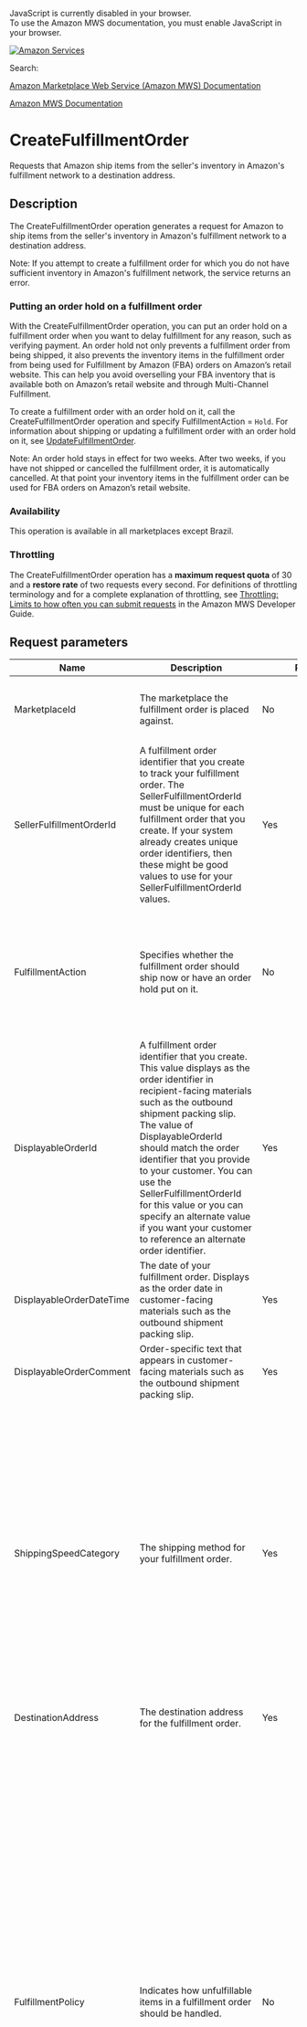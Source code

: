 <div id="MWSDX_noscript">

JavaScript is currently disabled in your browser.  
To use the Amazon MWS documentation, you must enable JavaScript in your
browser.

</div>

<div id="MWSDX_divtop">

[![Amazon
Services](https://images-na.ssl-images-amazon.com/images/G/08/mwsportal/fr_FR/amazonservices.gif "Amazon Services")](http://services.amazon.fr)

<div id="MWSDX_search">

<span id="MWSDX_searchlbl">Search:</span>

</div>

  
<span id="MWSDX_titlebar">[Amazon Marketplace Web Service (Amazon MWS)
Documentation](https://developer.amazonservices.fr/gp/mws/docs.html)</span>

</div>

<div id="MWSDX_divbottom">

<div id="MWSDX_divleft">

<div id="MWSDX_toc">

</div>

</div>

<div id="MWSDX_divright">

<div id="MWSDX_content">

<span id="MWSDX_breadcrumbs">[Amazon MWS
Documentation](https://developer.amazonservices.fr/gp/mws/docs.html)</span>

<div id="FBAOutbound_CreateFulfillmentOrder" class="nested0">

# CreateFulfillmentOrder

<div class="body">

<span class="ph">Requests that Amazon ship items from the seller's
inventory in <span class="ph">Amazon's fulfillment network</span> to a
destination address.</span>

</div>

<div id="Description" class="topic concept nested1">

## Description

<div class="body conbody">

<div class="p">

The <span class="keyword apiname">CreateFulfillmentOrder</span>
operation generates a request for Amazon to ship items from the seller's
inventory in <span class="ph">Amazon's fulfillment network</span> to a
destination address.

<div class="note note">

<span class="notetitle">Note:</span> If you attempt to create a
fulfillment order for which you do not have sufficient inventory in
<span class="ph">Amazon's fulfillment network</span>, the service
returns an error.

</div>

</div>

<div class="section">

### Putting an order hold on a fulfillment order

With the <span class="keyword apiname">CreateFulfillmentOrder</span>
operation, you can put an order hold on a fulfillment order when you
want to delay fulfillment for any reason, such as verifying payment. An
order hold not only prevents a fulfillment order from being shipped, it
also prevents the inventory items in the fulfillment order from being
used for <span class="ph">Fulfillment by Amazon (FBA)</span> orders on
Amazon’s retail website. This can help you avoid overselling your FBA
inventory that is available both on Amazon’s retail website and through
Multi-Channel Fulfillment.

To create a fulfillment order with an order hold on it, call the <span
class="keyword apiname">CreateFulfillmentOrder</span> operation and
specify <span class="keyword parmname">FulfillmentAction</span> =
`Hold`. For information about shipping or updating a fulfillment order
with an order hold on it, see
<a href="FBAOutbound_UpdateFulfillmentOrder.md" class="xref" title="Updates and/or requests shipment for a fulfillment order with an order hold on it.">UpdateFulfillmentOrder</a>.

<div class="note note">

<span class="notetitle">Note:</span> An order hold stays in effect for
two weeks. After two weeks, if you have not shipped or cancelled the
fulfillment order, it is automatically cancelled. At that point your
inventory items in the fulfillment order can be used for FBA orders on
Amazon’s retail website.

</div>

</div>

<div class="section">

### Availability

This operation is available in all marketplaces except Brazil.

</div>

<div class="section">

### Throttling

The <span class="keyword apiname">CreateFulfillmentOrder</span>
operation has a **maximum request quota** of 30 and a **restore rate**
of two requests every second. <span class="ph">For definitions of
throttling terminology and for a complete explanation of throttling, see
<a href="../dev_guide/DG_Throttling.md" class="xref">Throttling: Limits to how often you can submit requests</a>
in the <span class="ph">Amazon MWS Developer Guide</span>.</span>

</div>

</div>

</div>

<div id="RequestParameters" class="topic reference nested1">

## Request parameters

<div class="body refbody">

<div class="tablenoborder">

<table id="RequestParameters__RequestParametersTable" class="table" data-cellpadding="4" data-cellspacing="0" data-summary="" data-frame="border" data-border="1" data-rules="all">
<colgroup>
<col style="width: 25%" />
<col style="width: 25%" />
<col style="width: 25%" />
<col style="width: 25%" />
</colgroup>
<thead class="thead" data-align="left">
<tr class="header row">
<th id="d88454e173" class="entry" data-valign="top" width="34.18367346938776%">Name</th>
<th id="d88454e176" class="entry" data-valign="top" width="25.510204081632654%">Description</th>
<th id="d88454e179" class="entry" data-valign="top" width="12.755102040816327%">Required</th>
<th id="d88454e182" class="entry" data-valign="top" width="27.551020408163268%">Values</th>
</tr>
</thead>
<tbody class="tbody">
<tr class="odd row">
<td class="entry" data-valign="top" width="34.18367346938776%" headers="d88454e173 "><span class="keyword parmname">MarketplaceId</span></td>
<td class="entry" data-valign="top" width="25.510204081632654%" headers="d88454e176 ">The marketplace the fulfillment order is placed against.</td>
<td class="entry" data-valign="top" width="12.755102040816327%" headers="d88454e179 ">No</td>
<td class="entry" data-valign="top" width="27.551020408163268%" headers="d88454e182 "><span class="keyword parmname">MarketplaceId</span> values: see <a href="../dev_guide/DG_Endpoints.md" class="xref">Amazon MWS endpoints and MarketplaceId values</a>.
<p><span class="ph">Type: xs:string</span></p></td>
</tr>
<tr class="even row">
<td class="entry" data-valign="top" width="34.18367346938776%" headers="d88454e173 "><span class="keyword parmname">SellerFulfillmentOrderId</span></td>
<td class="entry" data-valign="top" width="25.510204081632654%" headers="d88454e176 ">A fulfillment order identifier that you create to track your fulfillment order. The <span class="keyword parmname">SellerFulfillmentOrderId</span> must be unique for each fulfillment order that you create. If your system already creates unique order identifiers, then these might be good values to use for your <span class="keyword parmname">SellerFulfillmentOrderId</span> values.</td>
<td class="entry" data-valign="top" width="12.755102040816327%" headers="d88454e179 ">Yes</td>
<td class="entry" data-valign="top" width="27.551020408163268%" headers="d88454e182 ">Maximum: 40 characters
<p><span class="ph">Type: xs:string</span></p></td>
</tr>
<tr class="odd row">
<td class="entry" data-valign="top" width="34.18367346938776%" headers="d88454e173 "><span class="keyword parmname">FulfillmentAction</span></td>
<td class="entry" data-valign="top" width="25.510204081632654%" headers="d88454e176 ">Specifies whether the fulfillment order should ship now or have an order hold put on it.</td>
<td class="entry" data-valign="top" width="12.755102040816327%" headers="d88454e179 ">No</td>
<td class="entry" data-valign="top" width="27.551020408163268%" headers="d88454e182 "><span class="keyword parmname">FulfillmentAction</span> values:
<ul>
<li><var class="keyword varname">Ship</var> - The fulfillment order ships now.</li>
<li><var class="keyword varname">Hold</var> - An order hold is put on the fulfillment order.</li>
</ul>
<p>Default: <var class="keyword varname">Ship</var></p>
<p><span class="ph">Type: xs:string</span></p></td>
</tr>
<tr class="even row">
<td class="entry" data-valign="top" width="34.18367346938776%" headers="d88454e173 "><span class="keyword parmname">DisplayableOrderId</span></td>
<td class="entry" data-valign="top" width="25.510204081632654%" headers="d88454e176 ">A fulfillment order identifier that you create. This value displays as the order identifier in recipient-facing materials such as the outbound shipment packing slip. The value of <span class="keyword parmname">DisplayableOrderId</span> should match the order identifier that you provide to your customer. You can use the <span class="keyword parmname">SellerFulfillmentOrderId</span> for this value or you can specify an alternate value if you want your customer to reference an alternate order identifier.</td>
<td class="entry" data-valign="top" width="12.755102040816327%" headers="d88454e179 ">Yes</td>
<td class="entry" data-valign="top" width="27.551020408163268%" headers="d88454e182 ">An alpha-numeric or <span class="ph"> <a href="../dev_guide/DG_ISO8859.md" class="xref">ISO 8859-1</a> </span> compliant string from one to 40 characters in length. Cannot contain two spaces in a row. Leading and trailing white space is removed.
<p><span class="ph">Type: xs:string</span></p></td>
</tr>
<tr class="odd row">
<td class="entry" data-valign="top" width="34.18367346938776%" headers="d88454e173 "><span class="keyword parmname">DisplayableOrderDateTime</span></td>
<td class="entry" data-valign="top" width="25.510204081632654%" headers="d88454e176 ">The date of your fulfillment order. Displays as the order date in customer-facing materials such as the outbound shipment packing slip.</td>
<td class="entry" data-valign="top" width="12.755102040816327%" headers="d88454e179 ">Yes</td>
<td class="entry" data-valign="top" width="27.551020408163268%" headers="d88454e182 ">In <span class="ph"><a href="../dev_guide/DG_ISO8601.md" class="xref">ISO 8601 date time format</a></span>.
<p><span class="ph">Type: xs:dateTime</span></p></td>
</tr>
<tr class="even row">
<td class="entry" data-valign="top" width="34.18367346938776%" headers="d88454e173 "><span class="keyword parmname">DisplayableOrderComment</span></td>
<td class="entry" data-valign="top" width="25.510204081632654%" headers="d88454e176 ">Order-specific text that appears in customer-facing materials such as the outbound shipment packing slip.</td>
<td class="entry" data-valign="top" width="12.755102040816327%" headers="d88454e179 ">Yes</td>
<td class="entry" data-valign="top" width="27.551020408163268%" headers="d88454e182 ">Maximum: 1000 characters
<p><span class="ph">Type: xs:string</span></p></td>
</tr>
<tr class="odd row">
<td class="entry" data-valign="top" width="34.18367346938776%" headers="d88454e173 "><span class="keyword parmname">ShippingSpeedCategory</span></td>
<td class="entry" data-valign="top" width="25.510204081632654%" headers="d88454e176 ">The shipping method for your fulfillment order.</td>
<td class="entry" data-valign="top" width="12.755102040816327%" headers="d88454e179 ">Yes</td>
<td class="entry" data-valign="top" width="27.551020408163268%" headers="d88454e182 "><span class="keyword parmname">ShippingSpeedCategory</span> values:
<ul>
<li><var class="keyword varname">Standard</var> - Standard shipping method.</li>
<li><var class="keyword varname">Expedited</var> - Expedited shipping method.</li>
<li><var class="keyword varname">Priority</var> - Priority shipping method.</li>
<li><var class="keyword varname">ScheduledDelivery</var> - Scheduled Delivery shipping method. For more information, see <a href="../fba_guide/FBAGuide_ScheduledDelivery.md" class="xref">Scheduled Delivery</a>.</li>
</ul>
<div class="note note">
<span class="notetitle">Note:</span> Shipping method service level agreements vary by marketplace. See the Amazon Seller Central website in your marketplace for shipping method service level agreements and fulfillment fees.
</div>
<p><span class="ph">Type: xs:string</span></p></td>
</tr>
<tr class="even row">
<td class="entry" data-valign="top" width="34.18367346938776%" headers="d88454e173 "><span class="keyword parmname">DestinationAddress</span></td>
<td class="entry" data-valign="top" width="25.510204081632654%" headers="d88454e176 ">The destination address for the fulfillment order.</td>
<td class="entry" data-valign="top" width="12.755102040816327%" headers="d88454e179 ">Yes</td>
<td class="entry" data-valign="top" width="27.551020408163268%" headers="d88454e182 ">Type: <a href="FBAOutbound_Datatypes.md#Address" class="xref" title="Postal address information.">Address</a></td>
</tr>
<tr class="odd row">
<td class="entry" data-valign="top" width="34.18367346938776%" headers="d88454e173 "><span class="keyword parmname">FulfillmentPolicy</span></td>
<td class="entry" data-valign="top" width="25.510204081632654%" headers="d88454e176 ">Indicates how unfulfillable items in a fulfillment order should be handled.</td>
<td class="entry" data-valign="top" width="12.755102040816327%" headers="d88454e179 ">No</td>
<td class="entry" data-valign="top" width="27.551020408163268%" headers="d88454e182 "><span class="keyword parmname">FulfillmentPolicy</span> values:
<ul>
<li><var class="keyword varname">FillOrKill</var> - If an item in a fulfillment order is determined to be unfulfillable before any shipment in the order moves to the <var class="keyword varname">Pending</var> status (the process of picking units from inventory has begun), then the entire order is considered unfulfillable. However, if an item in a fulfillment order is determined to be unfulfillable after a shipment in the order moves to the <var class="keyword varname">Pending</var> status, Amazon cancels as much of the fulfillment order as possible. See the <a href="FBAOutbound_Datatypes.md#FulfillmentShipment" class="xref" title="Delivery and item information for a shipment in a fulfillment order.">FulfillmentShipment</a> datatype for shipment status definitions.</li>
<li><var class="keyword varname">FillAll</var> - All fulfillable items in the fulfillment order are shipped. The fulfillment order remains in a processing state until all items are either shipped by Amazon or cancelled by the seller.</li>
<li><var class="keyword varname">FillAllAvailable</var> - All fulfillable items in the fulfillment order are shipped. All unfulfillable items in the order are cancelled by Amazon.</li>
</ul>
<p>Default: <var class="keyword varname">FillOrKill</var></p>
<p><span class="ph">Type: xs:string</span></p></td>
</tr>
<tr class="even row">
<td class="entry" data-valign="top" width="34.18367346938776%" headers="d88454e173 "><span class="keyword parmname">NotificationEmailList</span></td>
<td class="entry" data-valign="top" width="25.510204081632654%" headers="d88454e176 ">A list of email addresses that you provide that are used by Amazon to send ship-complete notifications to your customers on your behalf.</td>
<td class="entry" data-valign="top" width="12.755102040816327%" headers="d88454e179 ">No</td>
<td class="entry" data-valign="top" width="27.551020408163268%" headers="d88454e182 ">Maximum: 64 characters per email address
<p>Type: List of type: xs:string</p></td>
</tr>
<tr class="odd row">
<td class="entry" data-valign="top" width="34.18367346938776%" headers="d88454e173 "><span class="keyword parmname">CODSettings</span></td>
<td class="entry" data-valign="top" width="25.510204081632654%" headers="d88454e176 ">The COD (Cash On Delivery) charges for a COD order.</td>
<td class="entry" data-valign="top" width="12.755102040816327%" headers="d88454e179 ">No</td>
<td class="entry" data-valign="top" width="27.551020408163268%" headers="d88454e182 ">The <span class="keyword parmname">CODSettings</span> request parameter is valid only in Japan (JP). Specifying <span class="keyword parmname">CODSettings</span> in marketplaces other than Japan returns an error.
<p>Type: <a href="FBAOutbound_Datatypes.md#CODSettings" class="xref" title="The COD (Cash On Delivery) charges that you associate with a COD fulfillment order. Note that COD fulfillment orders are available only in Japan (JP).">CODSettings</a></p></td>
</tr>
<tr class="even row">
<td class="entry" data-valign="top" width="34.18367346938776%" headers="d88454e173 "><span class="keyword parmname">Items</span></td>
<td class="entry" data-valign="top" width="25.510204081632654%" headers="d88454e176 ">A list of items to include in the fulfillment order preview, including quantity.</td>
<td class="entry" data-valign="top" width="12.755102040816327%" headers="d88454e179 ">Yes</td>
<td class="entry" data-valign="top" width="27.551020408163268%" headers="d88454e182 ">Type: List of <a href="FBAOutbound_Datatypes.md#CreateFulfillmentOrderItem" class="xref" title="Item information for creating a fulfillment order.">CreateFulfillmentOrderItem</a></td>
</tr>
<tr class="odd row">
<td class="entry" data-valign="top" width="34.18367346938776%" headers="d88454e173 "><span class="keyword parmname">DeliveryWindow</span></td>
<td class="entry" data-valign="top" width="25.510204081632654%" headers="d88454e176 ">Specifies the time range within which your Scheduled Delivery fulfillment order should be delivered.
<div class="note important">
<span class="importanttitle">Important:</span>
<ul>
<li>The <span class="keyword parmname">StartDateTime</span> and <span class="keyword parmname">EndDateTime</span> values of the <span class="keyword parmname">DeliveryWindow</span> request parameter must be specified exactly as they were returned by your previous call to the <span class="keyword apiname">GetFulfillmentPreview</span> operation. If you specify <span class="keyword parmname">StartDateTime</span> and <span class="keyword parmname">EndDateTime</span> values that were not returned by a previous call to the <span class="keyword apiname">GetFulfillmentPreview</span> operation, the service returns an error.</li>
<li>It is possible that delivery windows that were available when you called the <span class="keyword apiname">GetFulfillmentPreview</span> operation will not be available when call the <span class="keyword apiname">CreateFulfillmentOrder</span> operation. If this happens the service returns an error. In this case you need to call the <span class="keyword apiname">GetFulfillmentPreview</span> operation again to get the currently-available delivery windows.</li>
</ul>
</div>
<p>For more information, see <a href="../fba_guide/FBAGuide_ScheduledDelivery.md" class="xref">Scheduled Delivery</a>.</p></td>
<td class="entry" data-valign="top" width="12.755102040816327%" headers="d88454e179 ">No. Required only if <span class="keyword parmname">ShippingSpeedCategory</span> = <var class="keyword varname">ScheduledDelivery</var>.</td>
<td class="entry" data-valign="top" width="27.551020408163268%" headers="d88454e182 ">The <span class="keyword parmname">DeliveryWindow</span> request parameter is valid only in Japan (JP). Specifying <span class="keyword parmname">DeliveryWindow</span> in marketplaces other than JP returns an error.
<p>Type: <a href="FBAOutbound_Datatypes.md#DeliveryWindow" class="xref" title="The time range within which your Scheduled Delivery fulfillment order should be delivered.">DeliveryWindow</a></p></td>
</tr>
</tbody>
</table>

</div>

</div>

</div>

<div id="ResponseElements" class="topic reference nested1">

## Response elements

<div class="body refbody">

<div class="section">

<span class="ph">This operation only returns the standard response
elements.</span>

</div>

</div>

</div>

<div id="Examples" class="topic reference nested1">

## Examples

<div class="body refbody">

<div class="section">

### Example query request

<span class="ph">For information about standard request requirements,
see
<a href="../dev_guide/DG_RequiredRequestParameters.md" class="xref">Required request parameters</a>.</span>

<span class="ph expander"> <span class="keyword parmname xshow">Show
example code</span> <span class="keyword parmname xhide">Hide example
code</span> </span>

<div class="sectiondiv content">

``` pre
http://mws.amazonservices.jp/FulfillmentOutboundShipment/2010-10-01/   
  ?Action=CreateFulfillmentOrder   
  &Version=2010-10-01   
  &AWSAccessKeyId=AKIAJGUEXAMPLEE2NVUA   
  &MWSAuthToken=amzn.mws.4ea38b7b-f563-7709-4bae-87aeaEXAMPLE   
  &SignatureVersion=2   
  &SignatureMethod=HmacSHA256
  &Signature=ZRA9DR5rveSuz%2F1D18AHvoipg2BAev8yblPQ1BbEbfU%3D   
  &Timestamp=2014-01-02T02:40:36Z   
  &SellerId=A2NKEXAMPLEF53   
  &MarketplaceId=ATVPDKIKX0DER
  &SellerFulfillmentOrderId=mws-test-query-20100713023203751   
  &DisplayableOrderId=mws-test-query-20100713023203751   
  &ShippingSpeedCategory=ScheduledDelivery   
  &DeliveryWindow.StartDateTime=2014-01-03T03:00:00Z   
  &DeliveryWindow.EndDateTime=2014-01-03T05:00:00Z   
  &DestinationAddress.Name=Amazon%20Taro   
  &DestinationAddress.Line1=Meguro-ku%20Shimomeguro%2012-34-56   
  &DestinationAddress.Line2=XXX%20building%20101   
  &DestinationAddress.CountryCode=JP   
  &DestinationAddress.StateOrProvinceCode=Tokyo   
  &DestinationAddress.PostalCode=1500002   
  &DisplayableOrderComment=Seller%20comment%20here   
  &DisplayableOrderDateTime=2013-12-29   
  &FulfillmentAction=Hold   
  &CODSettings.IsCODRequired=true   
  &CODSettings.CODCharge.CurrencyCode=JPY   
  &CODSettings.CODCharge.Value=10.00   
  &CODSettings.CODChargeTax.CurrencyCode=JPY   
  &CODSettings.CODChargeTax.Value=2.00   
  &CODSettings.ShippingCharge.CurrencyCode=JPY   
  &CODSettings.ShippingCharge.Value=5.00   
  &CODSettings.ShippingChargeTax.CurrencyCode=JPY   
  &CODSettings.ShippingChargeTax.Value=3.00   
  &Items.member.1.DisplayableComment=Seller%20comment%20here   
  &Items.member.1.GiftMessage=Gift%20comment%20here   
  &Items.member.1.PerUnitDeclaredValue.CurrencyCode=JPY   
  &Items.member.1.PerUnitDeclaredValue.Value=30   
  &Items.member.1.PerUnitPrice.CurrencyCode=JPY   
  &Items.member.1.PerUnitPrice.Value=40.00   
  &Items.member.1.PerUnitTax.CurrencyCode=JPY   
  &Items.member.1.PerUnitTax.Value=2.00   
  &Items.member.1.Quantity=1   
  &Items.member.1.SellerFulfillmentOrderItemId=mws-test-1   
  &Items.member.1.SellerSKU=Sample_SKU_1   
  &Items.member.2.DisplayableComment=Seller%20comment%20here   
  &Items.member.2.GiftMessage=Gift%20comment%20here   
  &Items.member.2.PerUnitDeclaredValue.CurrencyCode=JPY   
  &Items.member.2.PerUnitDeclaredValue.Value=20.00   
  &Items.member.2.PerUnitPrice.CurrencyCode=JPY   
  &Items.member.2.PerUnitPrice.Value=22.00   
  &Items.member.2.PerUnitTax.CurrencyCode=JPY   
  &Items.member.2.PerUnitTax.Value=6.00   
  &Items.member.2.Quantity=2   
  &Items.member.2.SellerFulfillmentOrderItemId=mws-test-2   
  &Items.member.2.SellerSKU=Sample_SKU_2   
  &NotificationEmailList.member.1=test1%40amazon.com   
  &NotificationEmailList.member.2=test2%40amazon.com
```

<a href="#Examples" class="xref">↑ Top</a>

</div>

</div>

<div class="section">

### Example response

<span class="ph">For information about standard response formatting, see
<a href="../dev_guide/DG_ResponseFormat.md" class="xref">Response format</a>.</span>

<span class="ph expander"> <span class="keyword parmname xshow">Show
example code</span> <span class="keyword parmname xhide">Hide example
code</span> </span>

<div class="sectiondiv content">

``` pre
<?xml version="1.0"?>
<CreateFulfillmentOrderResponse xmlns="http://mws.amazonaws.com/FulfillmentOutboundShipment/2010-10-01/">
    <ResponseMetadata>
        <RequestId>d95be26c-16cf-4bbc-ab58-dce89fd4ac53</RequestId>
    </ResponseMetadata>
</CreateFulfillmentOrderResponse>
```

<a href="#Examples" class="xref">↑ Top</a>

</div>

</div>

</div>

</div>

<div id="RelatedTopics" class="topic nested1">

## Related topics

<div class="body">

<a href="FBAOutbound_Overview.md" class="xref">What you should know about the Fulfillment Outbound Shipment API section</a>

</div>

</div>

</div>

<div id="MWSDX_footer">

Copyright © 2009-2020 Amazon.com, Inc. or its affiliates. Amazon and
Amazon.com are registered trademarks of Amazon.com, Inc. or its
affiliates. All other trademarks are the property of their respective
owners.

</div>

</div>

</div>

<div style="clear: both;">

</div>

</div>
